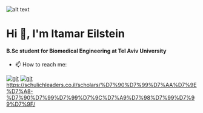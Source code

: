 ![alt text](https://blog.radware.com/wp-content/uploads/2019/10/Confidence.jpg)

<h1>Hi 👋, I'm Itamar Eilstein</h1>
<h4>B.Sc student for Biomedical Engineering at Tel Aviv University</h4>

- 📫 How to reach me:

<a href="https://www.linkedin.com/in/itamar-eilstein-08bb3221b/" target="git"> <img src="https://img.shields.io/badge/LinkedIn-0077B5?style=for-the-badge&logo=linkedin&logoColor=white" alt="git"></a> 
<a href="mailto:itamar9494@gmail.com" target="git"> <img src="https://img.shields.io/badge/Gmail-D14836?style=for-the-badge&logo=gmail&logoColor=white" alt="git"></a>
<https://schulichleaders.co.il/scholars/%D7%90%D7%99%D7%AA%D7%9E%D7%A8-%D7%90%D7%99%D7%99%D7%9C%D7%A9%D7%98%D7%99%D7%99%D7%9F/>
<!--
**Itamar9494/Itamar9494** is a ✨ _special_ ✨ repository because its `README.md` (this file) appears on your GitHub profile.

Here are some ideas to get you started:

- 🔭 I’m currently working on ...
- 🌱 I’m currently learning ...
- 👯 I’m looking to collaborate on ...
- 🤔 I’m looking for help with ...
- 💬 Ask me about ...
- 📫 How to reach me: ...
- 😄 Pronouns: ...
- ⚡ Fun fact: ...
-->
